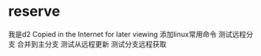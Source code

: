 reserve
=======
我是d2
Copied in the Internet for later viewing
添加linux常用命令
测试远程分支
合并到主分支
测试从远程更新
测试分支远程获取
